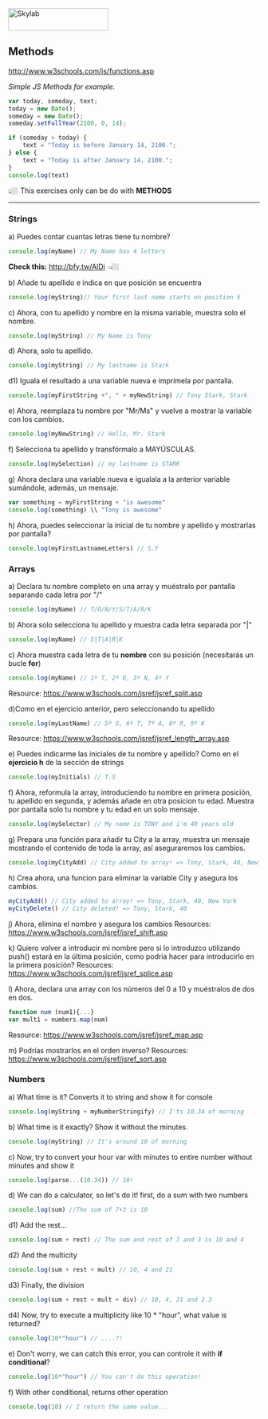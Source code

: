 <img src="http://www.skylabcoders.com/images/403/default.png" alt="Skylab" style="width:200px;height:45px;">

## Methods

http://www.w3schools.com/js/functions.asp

*Simple JS Methods for example.*

```javascript
var today, someday, text;
today = new Date();
someday = new Date();
someday.setFullYear(2100, 0, 14);

if (someday > today) {
    text = "Today is before January 14, 2100.";
} else {
    text = "Today is after January 14, 2100.";
}
console.log(text)

```
👆🏼 This exercises only can be do with **METHODS**

---


### Strings
a) Puedes contar cuantas letras tiene tu nombre? 
```javascript
console.log(myName) // My Name has 4 letters 
```
**Check this:** http://bfy.tw/AlDi 👈🏼

b) Añade tu apellido e indica en que posición se encuentra
```javascript
console.log(myString)// Your first last name starts on position 5
```
 
c) Ahora, con tu apellido y nombre en la misma variable, muestra solo el nombre.
```javascript
console.log(myString) // My Name is Tony 
```
 
d) Ahora, solo tu apellido.
```javascript
console.log(myString) // My lastname is Stark
```

d1) Iguala el resultado a una variable nueva e imprímela por pantalla.
```javascript
console.log(myFirstString +", " + myNewString) // Tony Stark, Stark
```

e) Ahora, reemplaza tu nombre por "Mr/Ms" y vuelve a mostrar la variable con los cambios. 
```javascript
console.log(myNewString) // Hello, Mr. Stark 
```
 
f) Selecciona tu apellido y transfórmalo a MAYÚSCULAS.
```javascript
console.log(mySelection) // my lastname is STARK
```

g) Ahora declara una variable nueva e igualala a la anterior variable sumándole, además, un mensaje.
```javascript
var something = myFirstString + "is awesome"
console.log(something) \\ "Tony is awesome"

```

h) Ahora, puedes seleccionar la inicial de tu nombre y apellido y mostrarlas por pantalla?
```javascript
console.log(myFirstLastnameLetters) // S.Y
```

### Arrays
a) Declara tu nombre completo en una array y muéstralo por pantalla separando cada letra por "/"
```javascript
console.log(myName) // T/O/N/Y/S/T/A/R/K
```

b) Ahora solo selecciona tu apellido y muestra cada letra separada por "|"
```javascript
console.log(myName) // S|T|A|R|K
```

c) Ahora muestra cada letra de tu **nombre** con su posición (necesitarás un bucle **for**)
```javascript
console.log(myName) // 1º T, 2º O, 3º N, 4º Y
```
Resource: https://www.w3schools.com/jsref/jsref_split.asp

d)Como en el ejercicio anterior, pero seleccionando tu apellido
```javascript
console.log(myLastName) // 5º S, 6º T, 7º A, 8º R, 9º K
```
Resource: https://www.w3schools.com/jsref/jsref_length_array.asp

e) Puedes indicarme las iniciales de tu nombre y apellido? Como en el **ejercicio h** de la sección de strings
```javascript
console.log(myInitials) // T.S
```

f) Ahora, reformula la array, introduciendo tu nombre en primera posición, tu apellido en segunda, y además añade en otra posicion tu edad.
Muestra por pantalla solo tu nombre y tu edad en un solo mensaje.
```javascript
console.log(mySelector) // My name is TONY and i'm 40 years old
```

g) Prepara una función para añadir tu City a la array, muestra un mensaje mostrando el contenido de toda la array, así aseguraremos los cambios.
```javascript
console.log(myCityAdd) // City added to array! => Tony, Stark, 40, New York
```

h) Crea ahora, una funcion para eliminar la variable City y asegura los cambios.
```javascript
myCityAdd() // City added to array! => Tony, Stark, 40, New York
myCityDelete() // City deleted! => Tony, Stark, 40
```

j) Ahora, elimina el nombre y asegura los cambios
Resources: https://www.w3schools.com/jsref/jsref_shift.asp

k) Quiero volver a introducir mi nombre pero si lo introduzco utilizando push() estará en la última posición, como podria hacer para introducirlo en la primera posición?
Resources: https://www.w3schools.com/jsref/jsref_splice.asp

l) Ahora, declara una array con los números del 0 a 10 y muéstralos de dos en dos.
```javascript
function num (num1){...}
var mult1 = numbers.map(num)
```
Resource: https://www.w3schools.com/jsref/jsref_map.asp

m) Podrías mostrarlos en el orden inverso?
Resources: https://www.w3schools.com/jsref/jsref_sort.asp

### Numbers
a) What time is it? Converts it to string and show it for console
```javascript
console.log(myString + myNumberStringify) // I'ts 10.34 of morning
```

b) What time is it exactly? Show it without the minutes.
```javascript
console.log(myString) // It's around 10 of morning
```

c) Now, try to convert your hour var with minutes to entire number without minutes and show it
```javascript
console.log(parse...(10.34)) // 10!
```

d) We can do a calculator, so let's do it! first, do a sum with two numbers
```javascript
console.log(sum) //The sum of 7+3 is 10
```

d1) Add the rest...
```javascript
console.log(sum + rest) // The sum and rest of 7 and 3 is 10 and 4 
```

d2) And the multicity
```javascript
console.log(sum + rest + mult) // 10, 4 and 21
```

d3) Finally, the division
```javascript
console.log(sum + rest + mult + div) // 10, 4, 21 and 2.3
```

d4) Now, try to execute a multiplicity like 10 * "hour", what value is returned?
```javascript
console.log(10*"hour") // ....?!
```

e) Don't worry, we can catch this error, you can controle it with **if conditional**?
```javascript
console.log(10*"hour") // You can't do this operation!
```

f) With other conditional, returns other operation
```javascript
console.log(10) // I return the same value...
```




